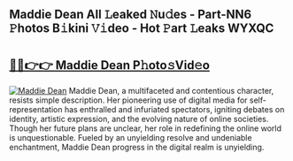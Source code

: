 ## Maddie Dean All 𝙻eaked 𝙽u𝚍es - Part-NN6 𝙿hotos B𝚒kini 𝚅𝚒deo - Hot 𝙿art 𝙻eaks WYXQC

# <h2><a href="http://ld65ya.urlbe.top/?page=Maddie+Dean">🔗🔗👉👉 Maddie Dean P𝚑oto𝚜Vid𝚎o</a></h2>

[![Maddie Dean](https://i.imgur.com/eBuTRDB.gif)](http://ld65ya.urlbe.top/?page=Maddie+Dean)
Maddie Dean, a multifaceted and contentious character, resists simple description. Her pioneering use of digital media for self-representation has enthralled and infuriated spectators, igniting debates on identity, artistic expression, and the evolving nature of online societies. Though her future plans are unclear, her role in redefining the online world is unquestionable. Fueled by an unyielding resolve and undeniable enchantment, Maddie Dean progress in the digital realm is unyielding.
